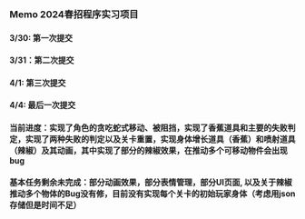 ### Memo 2024春招程序实习项目
#### 3/30: 第一次提交
#### 3/31：第二次提交
#### 4/1: 第三次提交
#### 4/4: 最后一次提交
#### 当前进度：实现了角色的贪吃蛇式移动、被阻挡，实现了香蕉道具和主要的失败判定，实现了两种失败的判定以及关卡重置，实现身体增长道具（香蕉）和喷射道具（辣椒）及其动画，其中实现了部分的辣椒效果，在推动多个可移动物件会出现bug
#### 基本任务剩余未完成：部分动画效果，部分表情管理，部分UI页面, 以及关于辣椒推动多个物体的Bug没有修，目前没有实现每个关卡的初始玩家身体（考虑用json存储但是时间不足）